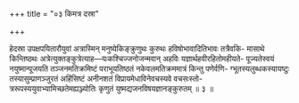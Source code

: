 +++
title = "०३ किमत्र दस्रा"

+++

हेदस्रा उपक्षपयितारौयुवां अत्रास्मिन् मनुष्येकिङ्क्रुणुथः कुरुथः हविषोभावादितिभावः तत्रैवकि- मासाथे किन्तिष्ठथः अत्रेत्युक्तङ्कुत्रेत्याह—यःकश्चिज्जनोजन्मवान् अहविः यज्ञार्थहवीरहितोमहीयते- पूज्यतेस्वयं नयुष्मान्पूजयति तञ्जनमतिक्रमिष्टं पराभूयतिष्ठतं नकेवलमतिक्रममात्रं किन्तु पणेर्वणि- ग्भूतस्यलुब्धकस्यायष्टुः तस्यासुम्प्राणञ्जुरतं अहिंसिष्टं अनीनशतं विप्रायमेधाविनेवचस्यवे वचसःस्तो- त्ररूपस्ययुवाभ्यामिच्छतेमह्यञ्ज्योतिः कृणुतं युष्मद्यजनविषयज्ञानङ्कुरुतम् ॥ ३ ॥
